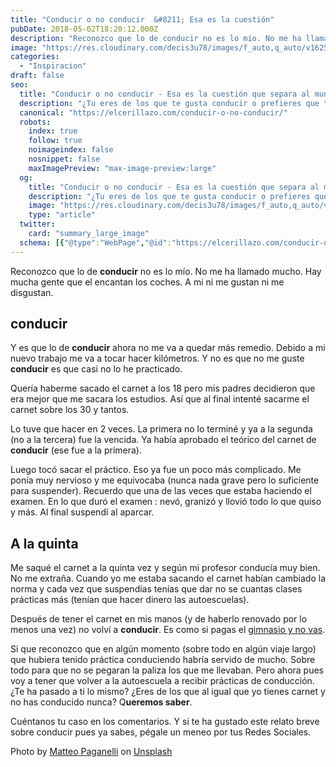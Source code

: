```yaml
---
title: "Conducir o no conducir  &#8211; Esa es la cuestión"
pubDate: 2018-05-02T18:20:12.000Z
description: "Reconozco que lo de conducir no es lo mío. No me ha llamado mucho. Hay mucha gente que el encantan los coches. A mi ni me gustan ni me disgustan."
image: "https://res.cloudinary.com/decis3u78/images/f_auto,q_auto/v1625696642/conducir_ok2xae_76438433_764ccbb6/conducir_ok2xae_76438433_764ccbb6.jpg?_i=AA"
categories:
  - "Inspiracion"
draft: false
seo:
  title: "Conducir o no conducir - Esa es la cuestión que separa al mundo"
  description: "¿Tu eres de los que te gusta conducir o prefieres que te lleven como si fuera paseando a Miss Daisy? ¿Eres de los que tiene el carnet, lo renueva pero no ha conducido desde que lo sacó? Estamos deseando escuchar tu historia. ¿Te gusta conducir o no tienes ni coche?"
  canonical: "https://elcerillazo.com/conducir-o-no-conducir/"
  robots:
    index: true
    follow: true
    noimageindex: false
    nosnippet: false
    maxImagePreview: "max-image-preview:large"
  og:
    title: "Conducir o no conducir - Esa es la cuestión que separa al mundo"
    description: "¿Tu eres de los que te gusta conducir o prefieres que te lleven como si fuera paseando a Miss Daisy? ¿Eres de los que tiene el carnet, lo renueva pero no ha conducido desde que lo sacó? Estamos deseando escuchar tu historia. ¿Te gusta conducir o no tienes ni coche?"
    image: "https://res.cloudinary.com/decis3u78/images/f_auto,q_auto/v1625696642/conducir_ok2xae_76438433_764ccbb6/conducir_ok2xae_76438433_764ccbb6.jpg?_i=AA"
    type: "article"
  twitter:
    card: "summary_large_image"
  schema: [{"@type":"WebPage","@id":"https://elcerillazo.com/conducir-o-no-conducir/","url":"https://elcerillazo.com/conducir-o-no-conducir/","name":"Conducir o no conducir - Esa es la cuestión que separa al mundo","isPartOf":{"@id":"https://elcerillazo.com/#website"},"primaryImageOfPage":{"@id":"https://elcerillazo.com/conducir-o-no-conducir/#primaryimage"},"image":{"@id":"https://elcerillazo.com/conducir-o-no-conducir/#primaryimage"},"thumbnailUrl":"https://res.cloudinary.com/decis3u78/images/f_auto,q_auto/v1625696642/conducir_ok2xae_76438433_764ccbb6/conducir_ok2xae_76438433_764ccbb6.jpg?_i=AA","datePublished":"2018-05-02T20:20:12+00:00","author":{"@id":"https://elcerillazo.com/#/schema/person/368d5b496aeaf077b307f248a72abcd9"},"description":"¿Tu eres de los que te gusta conducir o prefieres que te lleven como si fuera paseando a Miss Daisy? ¿Eres de los que tiene el carnet, lo renueva pero no ha conducido desde que lo sacó? Estamos deseando escuchar tu historia. ¿Te gusta conducir o no tienes ni coche?","breadcrumb":{"@id":"https://elcerillazo.com/conducir-o-no-conducir/#breadcrumb"},"inLanguage":"es","potentialAction":[{"@type":"ReadAction","target":["https://elcerillazo.com/conducir-o-no-conducir/"]}]},{"@type":"ImageObject","inLanguage":"es","@id":"https://elcerillazo.com/conducir-o-no-conducir/#primaryimage","url":"https://res.cloudinary.com/decis3u78/images/f_auto,q_auto/v1625696642/conducir_ok2xae_76438433_764ccbb6/conducir_ok2xae_76438433_764ccbb6.jpg?_i=AA","contentUrl":"https://res.cloudinary.com/decis3u78/images/f_auto,q_auto/v1625696642/conducir_ok2xae_76438433_764ccbb6/conducir_ok2xae_76438433_764ccbb6.jpg?_i=AA","width":1024,"height":683,"caption":"conducir"},{"@type":"BreadcrumbList","@id":"https://elcerillazo.com/conducir-o-no-conducir/#breadcrumb","itemListElement":[{"@type":"ListItem","position":1,"name":"Portada","item":"https://elcerillazo.com/"},{"@type":"ListItem","position":2,"name":"Conducir o no conducir &#8211; Esa es la cuestión"}]},{"@type":"WebSite","@id":"https://elcerillazo.com/#website","url":"https://elcerillazo.com/","name":"El Cerillazo","description":"De pequeño hacía hogueras y jugaba con cerillas","potentialAction":[{"@type":"SearchAction","target":{"@type":"EntryPoint","urlTemplate":"https://elcerillazo.com/?s={search_term_string}"},"query-input":{"@type":"PropertyValueSpecification","valueRequired":true,"valueName":"search_term_string"}}],"inLanguage":"es"},{"@type":"Person","@id":"https://elcerillazo.com/#/schema/person/368d5b496aeaf077b307f248a72abcd9","name":"montywp","url":"https://elcerillazo.com/author/montywp/"}]
---
```


Reconozco que lo de **conducir** no es lo mío. No me ha llamado mucho. Hay mucha gente que el encantan los coches. A mi ni me gustan ni me disgustan.

## conducir

Y es que lo de **conducir** ahora no me va a quedar más remedio. Debido a mi nuevo trabajo me va a tocar hacer kilómetros. Y no es que no me guste **conducir** es que casi no lo he practicado.

Quería haberme sacado el carnet a los 18 pero mis padres decidieron que era mejor que me sacara los estudios. Así que al final intenté sacarme el carnet sobre los 30 y tantos.

Lo tuve que hacer en 2 veces. La primera no lo terminé y ya a la segunda (no a la tercera) fue la vencida. Ya había aprobado el teórico del carnet de **conducir** (ese fue a la primera).

Luego tocó sacar el práctico. Eso ya fue un poco más complicado. Me ponía muy nervioso y me equivocaba (nunca nada grave pero lo suficiente para suspender). Recuerdo que una de las veces que estaba haciendo el examen. En lo que duró el examen : nevó, granizó y llovió todo lo que quiso y más. Al final suspendí al aparcar.

## A la quinta

Me saqué el carnet a la quinta vez y según mi profesor conducía muy bien. No me extraña. Cuando yo me estaba sacando el carnet habían cambiado la norma y cada vez que suspendías tenías que dar no se cuantas clases prácticas más (tenían que hacer dinero las autoescuelas).

Después de tener el carnet en mis manos (y de haberlo renovado por lo menos una vez) no volví a **conducir**. Es como si pagas el [gimnasio y no vas](https://elcerillazo.com/los-que-pagan-gimnasio-y-no-van/).

Si que reconozco que en algún momento (sobre todo en algún viaje largo) que hubiera tenido práctica conduciendo habría servido de mucho. Sobre todo para que no se pegaran la paliza los que me llevaban. Pero ahora pues voy a tener que volver a la autoescuela a recibir prácticas de conducción. ¿Te ha pasado a ti lo mismo? ¿Eres de los que al igual que yo tienes carnet y no has conducido nunca? Q**ueremos saber**.

Cuéntanos tu caso en los comentarios. Y si te ha gustado este relato breve sobre conducir pues ya sabes, pégale un meneo por tus Redes Sociales.

Photo by [Matteo Paganelli](https://unsplash.com/photos/rRJ0aA6AIpQ?utm_source=unsplash&utm_medium=referral&utm_content=creditCopyText) on [Unsplash](https://unsplash.com/search/photos/drive?utm_source=unsplash&utm_medium=referral&utm_content=creditCopyText)